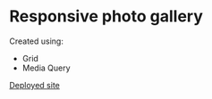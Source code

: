 # Responsive photo gallery
Created using:
* Grid
* Media Query

[Deployed site](https://gallant-jepsen-3ad39d.netlify.app/)